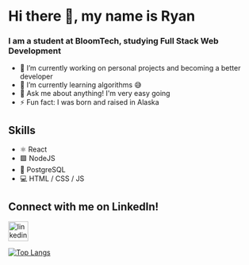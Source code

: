# Hi there 👋, my name is Ryan
### I am a student at BloomTech, studying Full Stack Web Development

- 🔭 I’m currently working on personal projects and becoming a better developer 
- 🌱 I’m currently learning algorithms :sweat_smile: 
- 💬 Ask me about anything! I'm very easy going 
- ⚡ Fun fact: I was born and raised in Alaska 

## Skills
- ⚛️ React
- 🟩 NodeJS
- 🐘 PostgreSQL
- 💻 HTML / CSS / JS

## Connect with me on LinkedIn!
[<img src='https://lh3.googleusercontent.com/proxy/M4VglLoFAjnxz8vGVrzD-yK8o3t-JspLxQarmoHRcrhEtUFbg57CXAczeSR3NI4PDATq7YuXV28v7BHOoJQSP9vw-9N7HFJQcUG2_6lc2cmbbeeBQnd9knLQhg' alt='linkedin' height='40'>](https://www.linkedin.com/in/ryan-e-mark/)  


[![Top Langs](https://github-readme-stats.vercel.app/api/top-langs/?username=Ryan-E-Mark&hide=ruby,shell&layout=compact)](https://github.com/anuraghazra/github-readme-stats)
